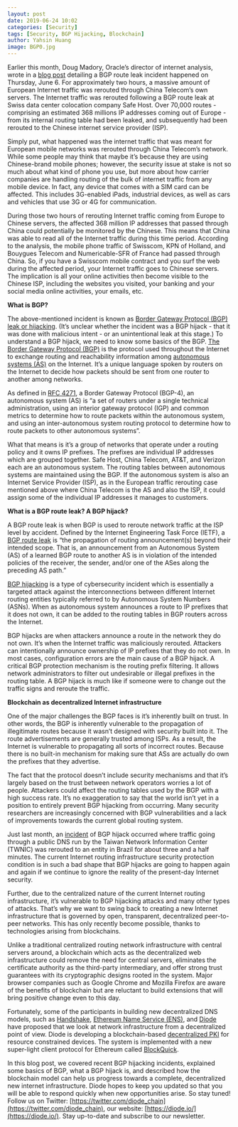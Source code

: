 ```yaml
---
layout: post
date: 2019-06-24 10:02
categories: [Security]
tags: [Security, BGP Hijacking, Blockchain]
author: Yahsin Huang
image: BGP0.jpg
---
```


Earlier this month, Doug Madory, Oracle’s director of internet analysis, wrote in a [blog post](https://blogs.oracle.com/internetintelligence/large-european-routing-leak-sends-traffic-through-china-telecom) detailing a BGP route leak incident happened on Thursday, June 6. For approximately two hours, a massive amount of European Internet traffic was rerouted through China Telecom’s own servers. The Internet traffic was rerouted following a BGP route leak at Swiss data center colocation company Safe Host. Over 70,000 routes - comprising an estimated 368 millions IP addresses coming out of Europe - from its internal routing table had been leaked, and subsequently had been rerouted to the Chinese internet service provider (ISP).

Simply put, what happened was the internet traffic that was meant for European mobile networks was rerouted through China Telecom’s network. While some people may think that maybe it’s because they are using Chinese-brand mobile phones; however, the security issue at stake is not so much about what kind of phone you use, but more about how carrier companies are handling routing of the bulk of internet traffic from any mobile device. In fact, any device that comes with a SIM card can be affected. This includes 3G-enabled iPads, industrial devices, as well as cars and vehicles that use 3G or 4G for communication.

During those two hours of rerouting Internet traffic coming from Europe to Chinese servers, the affected 368 million IP addresses that passed through China could potentially be monitored by the Chinese. This means that China was able to read all of the Internet traffic during this time period. According to the analysis, the mobile phone traffic of Swisscom, KPN of Holland, and Bouygues Telecom and Numericable-SFR of France had passed through China. So, if you have a Swisscom mobile contract and you surf the web during the affected period, your Internet traffic goes to Chinese servers. The implication is all your online activities then become visible to the Chinese ISP, including the websites you visited, your banking and your social media online activities, your emails, etc.

**What is BGP?**

The above-mentioned incident is known as [Border Gateway Protocol (BGP) leak or hijacking](https://en.wikipedia.org/wiki/BGP_hijacking). (It’s unclear whether the incident was a BGP hijack - that it was done with malicious intent - or an unintentional leak at this stage.) To understand a BGP hijack, we need to know some basics of the BGP. [The Border Gateway Protocol (BGP)](https://en.wikipedia.org/wiki/Border_Gateway_Protocol) is the protocol used throughout the Internet to exchange routing and reachability information among [autonomous systems (AS)](https://en.wikipedia.org/wiki/Autonomous_system_(Internet)) on the Internet. It’s a unique language spoken by routers on the Internet to decide how packets should be sent from one router to another among networks. 

As defined in [RFC 4271](https://tools.ietf.org/html/rfc4271), a Border Gateway Protocol (BGP-4), an autonomous system (AS) is “a set of routers under a single technical administration, using an interior gateway protocol (IGP) and common metrics to determine how to route packets within the autonomous system, and using an inter-autonomous system routing protocol to determine how to route packets to other autonomous systems”. 

What that means is it’s a group of networks that operate under a routing policy and it owns IP prefixes. The prefixes are individual IP addresses which are grouped together. Safe Host, China Telecom, AT&T, and Verizon each are an autonomous system. The routing tables between autonomous systems are maintained using the BGP. If the autonomous system is also an Internet Service Provider (ISP), as in the European traffic rerouting case mentioned above where China Telecom is the AS and also the ISP, it could assign some of the individual IP addresses it manages to customers. 

**What is a BGP route leak? A BGP hijack?**

A BGP route leak is when BGP is used to reroute network traffic at the ISP level by accident. Defined by the Internet Engineering Task Force (IETF), a [BGP route leak](https://www.rfc-editor.org/rfc/rfc7908.txt) is “the propagation of routing announcement(s) beyond their intended scope. That is, an announcement from an Autonomous System (AS) of a learned BGP route to another AS is in violation of the intended policies of the receiver, the sender, and/or one of the ASes along the preceding AS path.”

[BGP hijacking](https://en.wikipedia.org/wiki/BGP_hijacking) is a type of cybersecurity incident which is essentially a targeted attack against the interconnections between different Internet routing entities typically referred to by Autonomous System Numbers (ASNs). When as autonomous system announces a route to IP prefixes that it does not own, it can be added to the routing tables in BGP routers across the Internet.

BGP hijacks are when attackers announce a route in the network they do not own. It’s when the Internet traffic was maliciously rerouted. Attackers can intentionally announce ownership of IP prefixes that they do not own. In most cases, configuration errors are the main cause of a BGP hijack. A critical BGP protection mechanism is the routing prefix filtering. It allows network administrators to filter out undesirable or illegal prefixes in the routing table. A BGP hijack is much like if someone were to change out the traffic signs and reroute the traffic.

**Blockchain as decentralized Internet infrastructure**

One of the major challenges the BGP faces is it’s inherently built on trust. In other words, the BGP is inherently vulnerable to the propagation of illegitimate routes because it wasn’t designed with security built into it. The route advertisements are generally trusted among ISPs. As a result, the Internet is vulnerable to propagating all sorts of incorrect routes. Because there is no built-in mechanism for making sure that ASs are actually do own the prefixes that they advertise.

The fact that the protocol doesn’t include security mechanisms and that it’s largely based on the trust between network operators worries a lot of people. Attackers could affect the routing tables used by the BGP with a high success rate. It’s no exaggeration to say that the world isn’t yet in a position to entirely prevent BGP hijacking from occurring. Many security researchers are increasingly concerned with BGP vulnerabilities and a lack of improvements towards the current global routing system.

Just last month, an [incident](https://www.manrs.org/2019/05/public-dns-in-taiwan-the-latest-victim-to-bgp-hijack/) of BGP hijack occurred where traffic going through a public DNS run by the Taiwan Network Information Center (TWNIC) was rerouted to an entity in Brazil for about three and a half minutes. The current Internet routing infrastructure security protection condition is in such a bad shape that BGP hijacks are going to happen again and again if we continue to ignore the reality of the present-day Internet security. 

Further, due to the centralized nature of the current Internet routing infrastructure, it’s vulnerable to BGP hijacking attacks and many other types of attacks. That’s why we want to swing back to creating a new Internet infrastructure that is governed by open, transparent, decentralized peer-to-peer networks. This has only recently become possible, thanks to technologies arising from blockchains.

Unlike a traditional centralized routing network infrastructure with central servers around, a blockchain which acts as the decentralized web infrastructure could remove the need for central servers, eliminates the certificate authority as the third-party intermediary, and offer strong trust guarantees with its cryptographic designs rooted in the system. Major browser companies such as Google Chrome and Mozilla Firefox are aware of the benefits of blockchain but are reluctant to build extensions that will bring positive change even to this day. 

Fortunately, some of the participants in building new decentralized DNS models, such as [Handshake](https://handshake.org/), [Ethereum Name Service (ENS)](https://ens.domains/), and [Diode](https://diode.io/) have proposed that we look at network infrastructure from a decentralized point of view. Diode is developing a blockchain-based [decentralized PKI](https://diode.io/dpki/how-decentralized-public-key-infrastructure-will-be-the-future-for-the-web-19148/) for resource constrained devices. The system is implemented with a new super-light client protocol for Ethereum called [BlockQuick](https://diode.io/burning-platform-pki/blockquick-super-light-blockchain-client-for-trustless-time-19144/).

In this blog post, we covered recent BGP hijacking incidents, explained some basics of BGP, what a BGP hijack is, and described how the blockchain model can help us progress towards a complete, decentralized new internet infrastructure. Diode hopes to keep you updated so that you will be able to respond quickly when new opportunities arise. So stay tuned! Follow us on Twitter: [https://twitter.com/diode_chain](https://twitter.com/diode_chain), our website: [https://diode.io/](https://diode.io/). Stay up-to-date and subscribe to our newsletter.